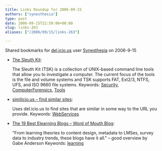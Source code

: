 ```yaml
---
title: Links Roundup for 2006-09-15
authors: ["synesthesia"]
type: post
date: 2006-09-15T22:59:00+00:00
slug: links-263 
aliases: ["/2006/09/15/links-263"]

---
```

Shared bookmarks for [del.icio.us][1] user  [Synesthesia][2] on 2006-9-15

  * [The Sleuth Kit][3]:
  
    The Sleuth Kit (TSK) is a collection of UNIX-based command line tools that allow you to investigate a computer. The current focus of the tools is the file and volume systems and TSK supports FAT, Ext2/3, NTFS, UFS, and ISO 9660 file systems. Keywords: [Security][4], [ComputerForensics][5], [Tools][6]
  * [similicio.us &#8211; find similar sites][7]:
  
    Uses del.icio.us to find sites that are similar in some way to the URL you provide. Keywords: [WebServices][8]
  * [The 19 Best Elearning Blogs &#8211; Word of Mouth Blog][9]:
  
    "From learning theories to content design, metadata to LMSes, survey data to industry trends, these blogs have it all." &#8211; good overview by Gabe Anderson Keywords: [learning][10]

 [1]: https://del.icio.us/
 [2]: https://del.icio.us/synesthesia
 [3]: https://www.sleuthkit.org/sleuthkit/ "https://www.sleuthkit.org/sleuthkit/"
 [4]: https://del.icio.us/synesthesia/Security
 [5]: https://del.icio.us/synesthesia/ComputerForensics
 [6]: https://del.icio.us/synesthesia/Tools
 [7]: https://www.similicio.us/ "https://www.similicio.us/"
 [8]: https://del.icio.us/synesthesia/WebServices
 [9]: https://blog.articulate.com/the-19-best-elearning-blogs/ "https://blog.articulate.com/the-19-best-elearning-blogs/"
 [10]: https://del.icio.us/synesthesia/learning